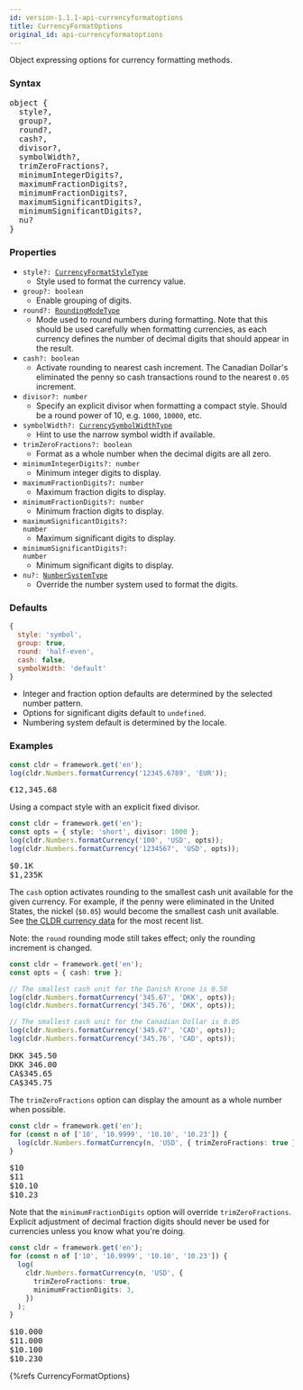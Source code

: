 ```yaml
---
id: version-1.1.1-api-currencyformatoptions
title: CurrencyFormatOptions
original_id: api-currencyformatoptions
---
```


Object expressing options for currency formatting methods.

### Syntax

<pre class="syntax">
object {
  style?,
  group?,
  round?,
  cash?,
  divisor?,
  symbolWidth?,
  trimZeroFractions?,
  minimumIntegerDigits?,
  maximumFractionDigits?,
  minimumFractionDigits?,
  maximumSignificantDigits?,
  minimumSignificantDigits?,
  nu?
}
</pre>

### Properties

- <code class="def">style?: <span>[CurrencyFormatStyleType](api-currencyformatstyletype.html)</span></code>
  - Style used to format the currency value.
- <code class="def">group?: <span>boolean</span></code>
  - Enable grouping of digits.
- <code class="def">round?: <span>[RoundingModeType](api-roundingmodetype.html)</span></code>
  - Mode used to round numbers during formatting. Note that this should be used carefully when formatting currencies, as each currency defines the number of decimal digits that should appear in the result.
- <code class="def">cash?: <span>boolean</span></code>
  - Activate rounding to nearest cash increment. The Canadian Dollar's eliminated the penny so cash transactions round to the nearest `0.05` increment.
- <code class="def">divisor?: <span>number</span></code>
  - Specify an explicit divisor when formatting a compact style. Should be a round power of 10, e.g. `1000`, `10000`, etc.
- <code class="def">symbolWidth?: <span>[CurrencySymbolWidthType](api-currencysymbolwidthtype.html)</span></code>
  - Hint to use the narrow symbol width if available.
- <code class="def">trimZeroFractions?: <span>boolean</span></code>
  - Format as a whole number when the decimal digits are all zero.
- <code class="def">minimumIntegerDigits?: <span>number</span></code>
  - Minimum integer digits to display.
- <code class="def">maximumFractionDigits?: <span>number</span></code>
  - Maximum fraction digits to display.
- <code class="def">minimumFractionDigits?: <span>number</span></code>
  - Minimum fraction digits to display.
- <code class="def">maximumSignificantDigits?: <span>number</span></code>
  - Maximum significant digits to display.
- <code class="def">minimumSignificantDigits?: <span>number</span></code>
  - Minimum significant digits to display.
- <code class="def">nu?: <span>[NumberSystemType](api-numbersystemtype.html)</span></code>
  - Override the number system used to format the digits.

### Defaults

```javascript
{
  style: 'symbol',
  group: true,
  round: 'half-even',
  cash: false,
  symbolWidth: 'default'
}
```

- Integer and fraction option defaults are determined by the selected number pattern.
- Options for significant digits default to `undefined`.
- Numbering system default is determined by the locale.

### Examples

```typescript
const cldr = framework.get('en');
log(cldr.Numbers.formatCurrency('12345.6789', 'EUR'));
```
<pre class="output">
€12,345.68
</pre>


Using a compact style with an explicit fixed divisor.

```typescript
const cldr = framework.get('en');
const opts = { style: 'short', divisor: 1000 };
log(cldr.Numbers.formatCurrency('100', 'USD', opts));
log(cldr.Numbers.formatCurrency('1234567', 'USD', opts));
```
<pre class="output">
$0.1K
$1,235K
</pre>


The `cash` option activates rounding to the smallest cash unit available for the given currency. For example, if the penny were eliminated in the United States, the nickel (`$0.05`) would become the smallest cash unit available. See [the CLDR currency data](https://github.com/unicode-cldr/cldr-core/blob/master/supplemental/currencyData.json) for the most recent list.

Note: the `round` rounding mode still takes effect; only the rounding increment is changed.

```typescript
const cldr = framework.get('en');
const opts = { cash: true };

// The smallest cash unit for the Danish Krone is 0.50
log(cldr.Numbers.formatCurrency('345.67', 'DKK', opts));
log(cldr.Numbers.formatCurrency('345.76', 'DKK', opts));

// The smallest cash unit for the Canadian Dollar is 0.05
log(cldr.Numbers.formatCurrency('345.67', 'CAD', opts));
log(cldr.Numbers.formatCurrency('345.76', 'CAD', opts));
```
<pre class="output">
DKK 345.50
DKK 346.00
CA$345.65
CA$345.75
</pre>


The `trimZeroFractions` option can display the amount as a whole number when possible.

```typescript
const cldr = framework.get('en');
for (const n of ['10', '10.9999', '10.10', '10.23']) {
  log(cldr.Numbers.formatCurrency(n, 'USD', { trimZeroFractions: true }));
}
```
<pre class="output">
$10
$11
$10.10
$10.23
</pre>


Note that the `minimumFractionDigits` option will override `trimZeroFractions`. Explicit adjustment of decimal fraction digits should never be used for currencies unless you know what you're doing.

```typescript
const cldr = framework.get('en');
for (const n of ['10', '10.9999', '10.10', '10.23']) {
  log(
    cldr.Numbers.formatCurrency(n, 'USD', {
      trimZeroFractions: true,
      minimumFractionDigits: 3,
    })
  );
}
```
<pre class="output">
$10.000
$11.000
$10.100
$10.230
</pre>


{%refs CurrencyFormatOptions}
